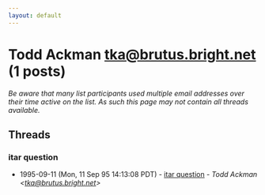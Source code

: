 ```yaml
---
layout: default
---
```


# Todd Ackman <tka@brutus.bright.net> (1 posts)

_Be aware that many list participants used multiple email addresses over their time active on the list. As such this page may not contain all threads available._

## Threads

### itar question
+ 1995-09-11 (Mon, 11 Sep 95 14:13:08 PDT) - [itar question](/archive/1995/09/6d3d3375ad4649394a0c065b0e22e5b3bb3ecf53c48183165a6cc062e55bc5e2) - _Todd Ackman \<tka@brutus.bright.net\>_

